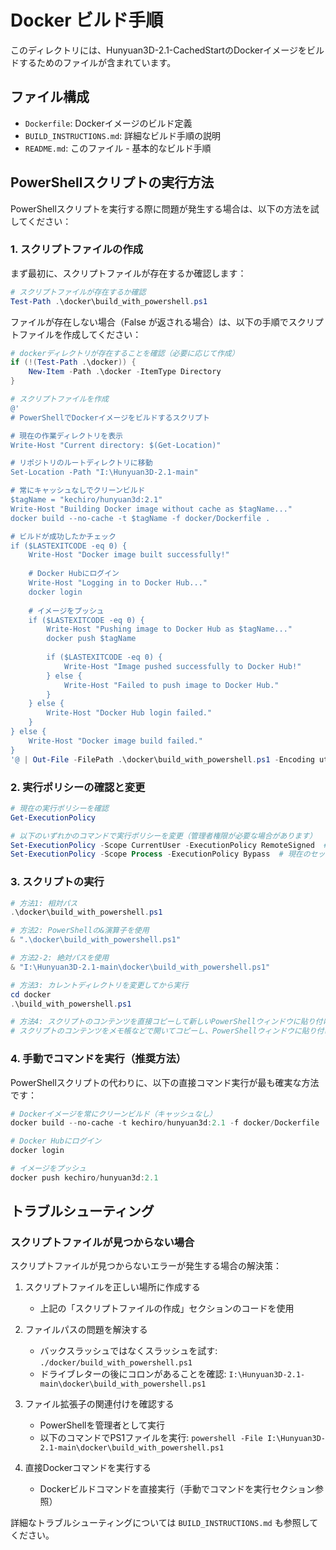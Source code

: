 # Docker ビルド手順

このディレクトリには、Hunyuan3D-2.1-CachedStartのDockerイメージをビルドするためのファイルが含まれています。

## ファイル構成

- `Dockerfile`: Dockerイメージのビルド定義
- `BUILD_INSTRUCTIONS.md`: 詳細なビルド手順の説明
- `README.md`: このファイル - 基本的なビルド手順

## PowerShellスクリプトの実行方法

PowerShellスクリプトを実行する際に問題が発生する場合は、以下の方法を試してください：

### 1. スクリプトファイルの作成

まず最初に、スクリプトファイルが存在するか確認します：
```powershell
# スクリプトファイルが存在するか確認
Test-Path .\docker\build_with_powershell.ps1
```

ファイルが存在しない場合（False が返される場合）は、以下の手順でスクリプトファイルを作成してください：

```powershell
# dockerディレクトリが存在することを確認（必要に応じて作成）
if (!(Test-Path .\docker)) {
    New-Item -Path .\docker -ItemType Directory
}

# スクリプトファイルを作成
@'
# PowerShellでDockerイメージをビルドするスクリプト

# 現在の作業ディレクトリを表示
Write-Host "Current directory: $(Get-Location)"

# リポジトリのルートディレクトリに移動
Set-Location -Path "I:\Hunyuan3D-2.1-main"

# 常にキャッシュなしでクリーンビルド
$tagName = "kechiro/hunyuan3d:2.1"
Write-Host "Building Docker image without cache as $tagName..."
docker build --no-cache -t $tagName -f docker/Dockerfile .

# ビルドが成功したかチェック
if ($LASTEXITCODE -eq 0) {
    Write-Host "Docker image built successfully!"
    
    # Docker Hubにログイン
    Write-Host "Logging in to Docker Hub..."
    docker login
    
    # イメージをプッシュ
    if ($LASTEXITCODE -eq 0) {
        Write-Host "Pushing image to Docker Hub as $tagName..."
        docker push $tagName
        
        if ($LASTEXITCODE -eq 0) {
            Write-Host "Image pushed successfully to Docker Hub!"
        } else {
            Write-Host "Failed to push image to Docker Hub."
        }
    } else {
        Write-Host "Docker Hub login failed."
    }
} else {
    Write-Host "Docker image build failed."
}
'@ | Out-File -FilePath .\docker\build_with_powershell.ps1 -Encoding utf8
```

### 2. 実行ポリシーの確認と変更

```powershell
# 現在の実行ポリシーを確認
Get-ExecutionPolicy

# 以下のいずれかのコマンドで実行ポリシーを変更（管理者権限が必要な場合があります）
Set-ExecutionPolicy -Scope CurrentUser -ExecutionPolicy RemoteSigned  # 推奨: 現在のユーザーに対して
Set-ExecutionPolicy -Scope Process -ExecutionPolicy Bypass  # 現在のセッションのみ
```

### 3. スクリプトの実行

```powershell
# 方法1: 相対パス
.\docker\build_with_powershell.ps1

# 方法2: PowerShellの&演算子を使用
& ".\docker\build_with_powershell.ps1"

# 方法2-2: 絶対パスを使用
& "I:\Hunyuan3D-2.1-main\docker\build_with_powershell.ps1"

# 方法3: カレントディレクトリを変更してから実行
cd docker
.\build_with_powershell.ps1

# 方法4: スクリプトのコンテンツを直接コピーして新しいPowerShellウィンドウに貼り付ける
# スクリプトのコンテンツをメモ帳などで開いてコピーし、PowerShellウィンドウに貼り付けて実行
```

### 4. 手動でコマンドを実行（推奨方法）

PowerShellスクリプトの代わりに、以下の直接コマンド実行が最も確実な方法です：

```powershell
# Dockerイメージを常にクリーンビルド（キャッシュなし）
docker build --no-cache -t kechiro/hunyuan3d:2.1 -f docker/Dockerfile .

# Docker Hubにログイン
docker login

# イメージをプッシュ
docker push kechiro/hunyuan3d:2.1
```

## トラブルシューティング

### スクリプトファイルが見つからない場合

スクリプトファイルが見つからないエラーが発生する場合の解決策：

1. スクリプトファイルを正しい場所に作成する
   - 上記の「スクリプトファイルの作成」セクションのコードを使用

2. ファイルパスの問題を解決する
   - バックスラッシュではなくスラッシュを試す: `./docker/build_with_powershell.ps1`
   - ドライブレターの後にコロンがあることを確認: `I:\Hunyuan3D-2.1-main\docker\build_with_powershell.ps1`

3. ファイル拡張子の関連付けを確認する
   - PowerShellを管理者として実行
   - 以下のコマンドでPS1ファイルを実行: `powershell -File I:\Hunyuan3D-2.1-main\docker\build_with_powershell.ps1`

4. 直接Dockerコマンドを実行する
   - Dockerビルドコマンドを直接実行（手動でコマンドを実行セクション参照）

詳細なトラブルシューティングについては `BUILD_INSTRUCTIONS.md` も参照してください。